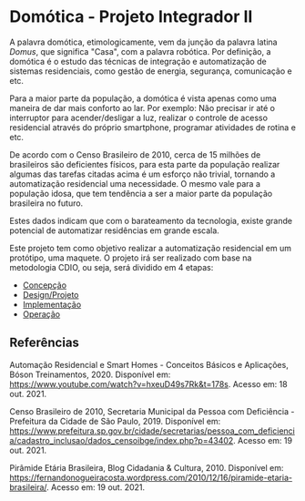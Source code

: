 # Domótica - Projeto Integrador II

A palavra domótica, etimologicamente, vem da junção da palavra latina *Domus*, que significa "Casa", com a palavra robótica. Por definição, a domótica é o estudo das técnicas de integração e automatização de sistemas residenciais, como gestão de energia, segurança, comunicação e etc. 

Para a maior parte da população, a domótica é vista apenas como uma maneira de dar mais conforto ao lar. Por exemplo: Não precisar ir até o interruptor para acender/desligar a luz, realizar o controle de acesso residencial através do próprio smartphone, programar atividades de rotina e etc.

De acordo com o Censo Brasileiro de 2010, cerca de 15 milhões de brasileiros são deficientes físicos, para esta parte da população realizar algumas das tarefas citadas acima é um esforço não trivial, tornando a automatização residencial uma necessidade. O mesmo vale para a população idosa, que tem tendência a ser a maior parte da população brasileira no futuro.

Estes dados indicam que com o barateamento da tecnologia, existe grande potencial de automatizar residências em grande escala.

Este projeto tem como objetivo realizar a automatização residencial em um protótipo, uma maquete. O projeto irá ser realizado com base na metodologia CDIO, ou seja, será dividido em 4 etapas:

 - [Concepção](./concepcao.md)
  - [Design/Projeto](./design.md)
  - [Implementação](./implementacao.md)
  - [Operação](./operacao.md)

## Referências

Automação Residencial e Smart Homes - Conceitos Básicos e Aplicações, Bóson Treinamentos, 2020. Disponível em: https://www.youtube.com/watch?v=hxeuD49s7Rk&t=178s. Acesso em: 18 out. 2021.


Censo Brasileiro de 2010, Secretaria Municipal da Pessoa com Deficiência - Prefeitura da Cidade de São Paulo, 2019. Disponível em: https://www.prefeitura.sp.gov.br/cidade/secretarias/pessoa_com_deficiencia/cadastro_inclusao/dados_censoibge/index.php?p=43402. Acesso em: 19 out. 2021.

Pirâmide Etária Brasileira, Blog Cidadania & Cultura, 2010. Disponível em: https://fernandonogueiracosta.wordpress.com/2010/12/16/piramide-etaria-brasileira/. Acesso em: 19 out. 2021.



